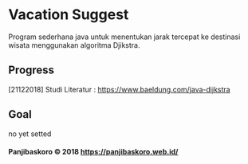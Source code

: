 # Vacation Suggest

Program sederhana java untuk menentukan jarak tercepat ke destinasi wisata menggunakan algoritma Djikstra.

## Progress

[21122018]
Studi Literatur : 
https://www.baeldung.com/java-dijkstra

## Goal

no yet setted

#### Panjibaskoro &copy; 2018 https://panjibaskoro.web.id/

